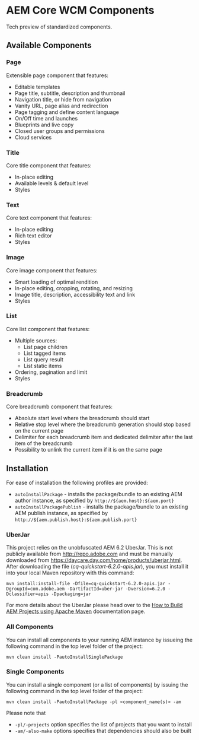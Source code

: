 # AEM Core WCM Components

Tech preview of standardized components.

## Available Components

### Page

Extensible page component that features:
* Editable templates
* Page title, subtitle, description and thumbnail
* Navigation title, or hide from navigation
* Vanity URL, page alias and redirection
* Page tagging and define content language
* On/Off time and launches
* Blueprints and live copy
* Closed user groups and permissions
* Cloud services

### Title

Core title component that features:
* In-place editing
* Available levels & default level
* Styles

### Text

Core text component that features:
* In-place editing
* Rich text editor
* Styles

### Image

Core image component that features:
* Smart loading of optimal rendition
* In-place editing, cropping, rotating, and resizing
* Image title, description, accessibility text and link
* Styles

### List

Core list component that features:
* Multiple sources:
  * List page children
  * List tagged items
  * List query result
  * List static items
* Ordering, pagination and limit
* Styles

### Breadcrumb
Core breadcrumb component that features:
* Absolute start level where the breadcrumb should start
* Relative stop level where the breadcrumb generation should stop based on the current page
* Delimiter for each breadcrumb item and dedicated delimiter after the last item of the breadcrumb
* Possibility to unlink the current item if it is on the same page

## Installation

For ease of installation the following profiles are provided:

 * ``autoInstallPackage`` - installs the package/bundle to an existing AEM author instance, as specified by ``http://${aem.host}:${aem.port}``
 * ``autoInstallPackagePublish`` - installs the package/bundle to an existing AEM publish instance, as specified by ``http://${aem.publish.host}:${aem.publish.port}``

### UberJar

This project relies on the unobfuscated AEM 6.2 UberJar. This is not publicly available from http://repo.adobe.com and must be manually
downloaded from https://daycare.day.com/home/products/uberjar.html. After downloading the file (_cq-quickstart-6.2.0-apis.jar_), you must install it into your local Maven repository with this command:

    mvn install:install-file -Dfile=cq-quickstart-6.2.0-apis.jar -DgroupId=com.adobe.aem -DartifactId=uber-jar -Dversion=6.2.0 -Dclassifier=apis -Dpackaging=jar

For more details about the UberJar please head over to the
[How to Build AEM Projects using Apache Maven](https://docs.adobe.com/docs/en/aem/6-2/develop/dev-tools/ht-projects-maven.html#What%20is%20the%20UberJar?)
documentation page.

### All Components

You can install all components to your running AEM instance by issueing the following command in the top level folder of the project:

    mvn clean install -PautoInstallSinglePackage
    
### Single Components

You can install a single component (or a list of components) by issuing the following command in the top level folder of the project:

    mvn clean install -PautoInstallPackage -pl <component_name(s)> -am

Please note that

 * ``-pl/-projects`` option specifies the list of projects that you want to install
 * ``-am/-also-make`` options specifies that dependencies should also be built
